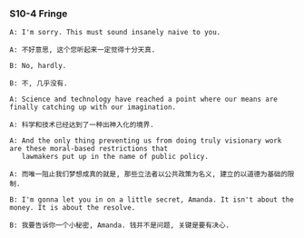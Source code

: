 ### S10-4 Fringe
```buildoutcfg
A: I'm sorry. This must sound insanely naive to you.
```
```buildoutcfg
A: 不好意思, 这个您听起来一定觉得十分天真. 
```

```buildoutcfg
B: No, hardly.
```
```buildoutcfg
B: 不, 几乎没有.
```

```buildoutcfg
A: Science and technology have reached a point where our means are finally catching up with our imagination.
```
```buildoutcfg
A: 科学和技术已经达到了一种出神入化的境界.
```

```buildoutcfg
A: And the only thing preventing us from doing truly visionary work are these moral-based restrictions that
   lawmakers put up in the name of public policy.
```
```buildoutcfg
A: 而唯一阻止我们梦想成真的就是, 那些立法者以公共政策为名义, 建立的以道德为基础的限制.
```

```buildoutcfg
B: I'm gonna let you in on a little secret, Amanda. It isn't about the money. It is about the resolve.
```
```buildoutcfg
B: 我要告诉你一个小秘密, Amanda. 钱并不是问题, 关键是要有决心.
```